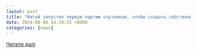 ```yaml
---
layout: post
title: "Китай запустил первую партию спутников, чтобы создать собственную альтернативу Starlink: читать на"
date: 2024-08-06 14:20:25 +0000
categories: [news]
---
```


[Читати далі](https://golos.ua/news/kytaj-zapustyl-pervuyu-partyyu-sputnykov-chtoby-sozdat-sobstvennuyu-alternatyvu-starlink)
